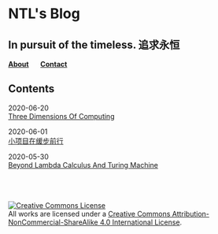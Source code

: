 # NTL's Blog
## In pursuit of the timeless. 追求永恒

**[About](/posts/about.md)**  &nbsp;&nbsp;&nbsp;&nbsp;&nbsp;**[Contact](/posts/contact.md)**

## Contents

2020-06-20    
[Three Dimensions Of Computing](posts/2020/06/ThreeDimensionsOfComputing.md)


2020-06-01   
[小项目在缓步前行](/posts/2020/06/小项目在缓步前行.md) 


2020-05-30  
[Beyond Lambda Calculus And Turing Machine](/posts/2020/05/BeyondLCAndTM.md) 




<br/><br/><br/>
<a rel="license" href="http://creativecommons.org/licenses/by-nc-sa/4.0/"><img alt="Creative Commons License" style="border-width:0" src="https://i.creativecommons.org/l/by-nc-sa/4.0/88x31.png" /></a><br />All works are licensed under a <a rel="license" href="http://creativecommons.org/licenses/by-nc-sa/4.0/">Creative Commons Attribution-NonCommercial-ShareAlike 4.0 International License</a>.
